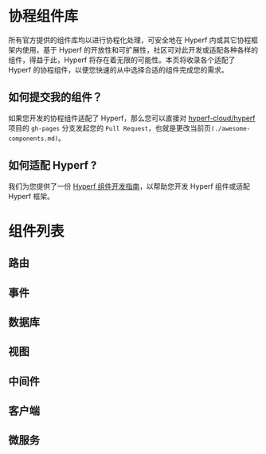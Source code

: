 # 协程组件库

所有官方提供的组件库均以进行协程化处理，可安全地在 Hyperf 内或其它协程框架内使用，基于 Hyperf 的开放性和可扩展性，社区可对此开发或适配各种各样的组件，得益于此，Hyperf 将存在着无限的可能性。本页将收录各个适配了 Hyperf 的协程组件，以便您快速的从中选择合适的组件完成您的需求。

## 如何提交我的组件？

如果您开发的协程组件适配了 Hyperf，那么您可以直接对 [hyperf-cloud/hyperf](https://github.com/hyperf-cloud/hyperf) 项目的 `gh-pages` 分支发起您的 `Pull Request`，也就是更改当前页`(./awesome-components.md)`。

## 如何适配 Hyperf ?

我们为您提供了一份 [Hyperf 组件开发指南](./component-guide/intro.md)，以帮助您开发 Hyperf 组件或适配 Hyperf 框架。

# 组件列表

## 路由

## 事件

## 数据库

## 视图

## 中间件

## 客户端

## 微服务